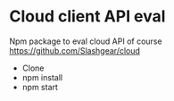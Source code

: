# Cloud client API eval

Npm package to eval cloud API of course https://github.com/Slashgear/cloud

- Clone
- npm install
- npm start